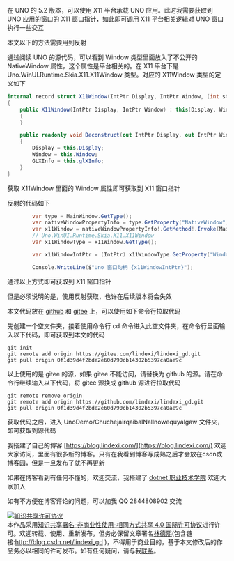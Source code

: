 
在 UNO 的 5.2 版本，可以使用 X11 平台承载 UNO 应用。此时我需要获取到 UNO 应用的窗口的 X11 窗口指针，如此即可调用 X11 平台相关逻辑对 UNO 窗口执行一些交互

<!--more-->


<!-- 发布 -->
<!-- 博客 -->

本文以下的方法需要用到反射

通过阅读 UNO 的源代码，可以看到 Window 类型里面放入了不公开的 NativeWindow 属性，这个属性是平台相关的。在 X11 平台下是 Uno.WinUI.Runtime.Skia.X11.X11Window 类型。对应的 X11Window 类型的定义如下

```csharp
internal record struct X11Window(IntPtr Display, IntPtr Window, (int stencilBits, int sampleCount, IntPtr context)? glXInfo)
{
	public X11Window(IntPtr Display, IntPtr Window) : this(Display, Window, null)
	{
	}

	public readonly void Deconstruct(out IntPtr Display, out IntPtr Window, out (int stencilBits, int sampleCount, IntPtr context)? GLXInfo)
	{
		Display = this.Display;
		Window = this.Window;
		GLXInfo = this.glXInfo;
	}
}
```

获取 X11Window 里面的 Window 属性即可获取到 X11 窗口指针

反射的代码如下

```csharp
        var type = MainWindow.GetType();
        var nativeWindowPropertyInfo = type.GetProperty("NativeWindow", BindingFlags.Instance | BindingFlags.NonPublic);
        var x11Window = nativeWindowPropertyInfo!.GetMethod!.Invoke(MainWindow, null)!;
        // Uno.WinUI.Runtime.Skia.X11.X11Window
        var x11WindowType = x11Window.GetType();

        var x11WindowIntPtr = (IntPtr) x11WindowType.GetProperty("Window", BindingFlags.Instance | BindingFlags.Public)!.GetMethod!.Invoke(x11Window, null)!;

        Console.WriteLine($"Uno 窗口句柄 {x11WindowIntPtr}");
```

通过以上方式即可获取到 X11 窗口指针

但是必须说明的是，使用反射获取，也许在后续版本将会失效

本文代码放在 [github](https://github.com/lindexi/lindexi_gd/tree/0f1d39d4f2bde2e60d790cb14302b5397ca0ae9c/UnoDemo/ChuchejairqaibalNallnowequyalgaw) 和 [gitee](https://gitee.com/lindexi/lindexi_gd/tree/0f1d39d4f2bde2e60d790cb14302b5397ca0ae9c/UnoDemo/ChuchejairqaibalNallnowequyalgaw) 上，可以使用如下命令行拉取代码

先创建一个空文件夹，接着使用命令行 cd 命令进入此空文件夹，在命令行里面输入以下代码，即可获取到本文的代码

```
git init
git remote add origin https://gitee.com/lindexi/lindexi_gd.git
git pull origin 0f1d39d4f2bde2e60d790cb14302b5397ca0ae9c
```

以上使用的是 gitee 的源，如果 gitee 不能访问，请替换为 github 的源。请在命令行继续输入以下代码，将 gitee 源换成 github 源进行拉取代码

```
git remote remove origin
git remote add origin https://github.com/lindexi/lindexi_gd.git
git pull origin 0f1d39d4f2bde2e60d790cb14302b5397ca0ae9c
```

获取代码之后，进入 UnoDemo/ChuchejairqaibalNallnowequyalgaw 文件夹，即可获取到源代码


我搭建了自己的博客 [https://blog.lindexi.com/](https://blog.lindexi.com/) 欢迎大家访问，里面有很多新的博客。只有在我看到博客写成熟之后才会放在csdn或博客园，但是一旦发布了就不再更新

如果在博客看到有任何不懂的，欢迎交流，我搭建了 [dotnet 职业技术学院](https://t.me/dotnet_campus) 欢迎大家加入

如有不方便在博客评论的问题，可以加我 QQ 2844808902 交流

<a rel="license" href="http://creativecommons.org/licenses/by-nc-sa/4.0/"><img alt="知识共享许可协议" style="border-width:0" src="https://licensebuttons.net/l/by-nc-sa/4.0/88x31.png" /></a><br />本作品采用<a rel="license" href="http://creativecommons.org/licenses/by-nc-sa/4.0/">知识共享署名-非商业性使用-相同方式共享 4.0 国际许可协议</a>进行许可。欢迎转载、使用、重新发布，但务必保留文章署名[林德熙](http://blog.csdn.net/lindexi_gd)(包含链接:http://blog.csdn.net/lindexi_gd )，不得用于商业目的，基于本文修改后的作品务必以相同的许可发布。如有任何疑问，请与我[联系](mailto:lindexi_gd@163.com)。